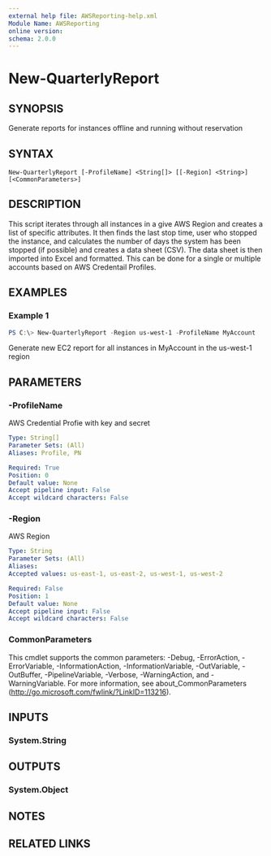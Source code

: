 ```yaml
---
external help file: AWSReporting-help.xml
Module Name: AWSReporting
online version:
schema: 2.0.0
---
```


# New-QuarterlyReport

## SYNOPSIS
Generate reports for instances offline and running without reservation

## SYNTAX

```
New-QuarterlyReport [-ProfileName] <String[]> [[-Region] <String>] [<CommonParameters>]
```

## DESCRIPTION
This script iterates through all instances in a give AWS Region and creates a list of specific attributes. It then finds the last stop time, user who stopped the instance, and calculates the number of days the system has been stopped (if possible) and creates a data sheet (CSV). The data sheet is then imported into Excel and formatted.  This can be done for a single or multiple accounts based on AWS Credentail Profiles.

## EXAMPLES

### Example 1
```powershell
PS C:\> New-QuarterlyReport -Region us-west-1 -ProfileName MyAccount
```

Generate new EC2 report for all instances in MyAccount in the us-west-1 region

## PARAMETERS

### -ProfileName
AWS Credential Profie with key and secret

```yaml
Type: String[]
Parameter Sets: (All)
Aliases: Profile, PN

Required: True
Position: 0
Default value: None
Accept pipeline input: False
Accept wildcard characters: False
```

### -Region
AWS Region

```yaml
Type: String
Parameter Sets: (All)
Aliases:
Accepted values: us-east-1, us-east-2, us-west-1, us-west-2

Required: False
Position: 1
Default value: None
Accept pipeline input: False
Accept wildcard characters: False
```

### CommonParameters
This cmdlet supports the common parameters: -Debug, -ErrorAction, -ErrorVariable, -InformationAction, -InformationVariable, -OutVariable, -OutBuffer, -PipelineVariable, -Verbose, -WarningAction, and -WarningVariable.
For more information, see about_CommonParameters (http://go.microsoft.com/fwlink/?LinkID=113216).

## INPUTS

### System.String

## OUTPUTS

### System.Object
## NOTES

## RELATED LINKS
